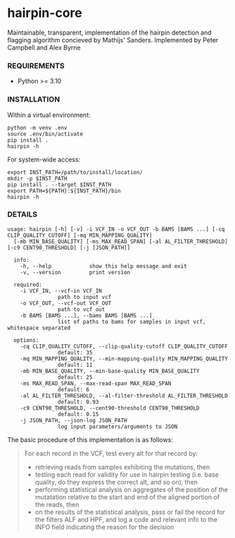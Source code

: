 # hairpin-core

Maintainable, transparent, implementation of the hairpin detection and flagging algorithm concieved by Mathijs' Sanders. Implemented by Peter Campbell and Alex Byrne

### REQUIREMENTS

* Python >= 3.10

### INSTALLATION


Within a virtual environment:
```
python -m venv .env
source .env/bin/activate
pip install .
hairpin -h
```

For system-wide access:
```
export INST_PATH=/path/to/install/location/
mkdir -p $INST_PATH
pip install . --target $INST_PATH
export PATH=${PATH}:${INST_PATH}/bin
hairpin -h
```

### DETAILS

```
usage: hairpin [-h] [-v] -i VCF_IN -o VCF_OUT -b BAMS [BAMS ...] [-cq CLIP_QUALITY_CUTOFF] [-mq MIN_MAPPING_QUALITY] 
  [-mb MIN_BASE_QUALITY] [-ms MAX_READ_SPAN] [-al AL_FILTER_THRESHOLD] [-c9 CENT90_THRESHOLD] [-j [JSON_PATH]]

  info:
    -h, --help            show this help message and exit
    -v, --version         print version

  required:
    -i VCF_IN, --vcf-in VCF_IN
                path to input vcf
    -o VCF_OUT, --vcf-out VCF_OUT
                path to vcf out
    -b BAMS [BAMS ...], --bams BAMS [BAMS ...]
                list of paths to bams for samples in input vcf, whitespace separated

  options:
    -cq CLIP_QUALITY_CUTOFF, --clip-quality-cutoff CLIP_QUALITY_CUTOFF
                default: 35
    -mq MIN_MAPPING_QUALITY, --min-mapping-quality MIN_MAPPING_QUALITY
                default: 11
    -mb MIN_BASE_QUALITY, --min-base-quality MIN_BASE_QUALITY
                default: 25
    -ms MAX_READ_SPAN, --max-read-span MAX_READ_SPAN
                default: 6
    -al AL_FILTER_THRESHOLD, --al-filter-threshold AL_FILTER_THRESHOLD
                default: 0.93
    -c9 CENT90_THRESHOLD, --cent90-threshold CENT90_THRESHOLD
                default: 0.15
    -j JSON_PATH, --json-log JSON_PATH
                log input parameters/arguments to JSON
```

The basic procedure of this implementation is as follows:
> For each record in the VCF, test every alt for that record by:
> * retrieving reads from samples exhibiting the mutations, then
> * testing each read for validity for use in hairpin testing (i.e. base quality, do they express the correct alt, and so on), then
> * performing statistical analysis on aggregates of the position of the mutatation relative to the start and end of the aligned portion of the reads, then
> * on the results of the statistical analysis, pass or fail the record for the filters ALF and HPF, and log a code and relevant info to the INFO field indicating the reason for the decision
